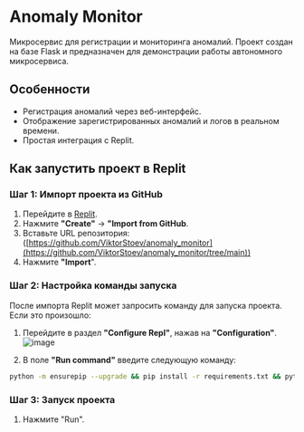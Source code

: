 # Anomaly Monitor

Микросервис для регистрации и мониторинга аномалий. Проект создан на базе Flask и предназначен для демонстрации работы автономного микросервиса.

## Особенности
- Регистрация аномалий через веб-интерфейс.
- Отображение зарегистрированных аномалий и логов в реальном времени.
- Простая интеграция с Replit.

## Как запустить проект в Replit

### Шаг 1: Импорт проекта из GitHub
1. Перейдите в [Replit](https://replit.com/).
2. Нажмите **"Create"** → **"Import from GitHub**.
3. Вставьте URL репозитория: ([https://github.com/ViktorStoev/anomaly_monitor](https://github.com/ViktorStoev/anomaly_monitor/tree/main))
4. Нажмите **"Import**".

### Шаг 2: Настройка команды запуска
После импорта Replit может запросить команду для запуска проекта. Если это произошло:
1. Перейдите в раздел **"Configure Repl"**, нажав на **"Configuration"**.
![image](https://github.com/user-attachments/assets/8f26041c-7e15-487e-9952-5634ee119492)

2. В поле **"Run command"** введите следующую команду:
```bash
python -m ensurepip --upgrade && pip install -r requirements.txt && python anomaly_monitor.py
```
### Шаг 3: Запуск проекта
1. Нажмите "Run".
